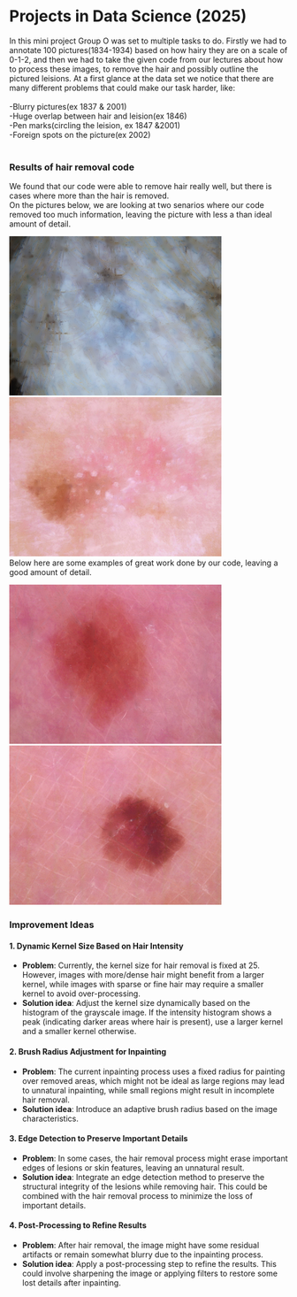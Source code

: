 # Projects in Data Science (2025)

In this mini project Group O was set to multiple tasks to do. Firstly we had to annotate 100 pictures(1834-1934) based on how hairy they are on a scale of 0-1-2,
and then we had to take the given code from our lectures about how to process these images, to remove the hair and possibly outline the pictured leisions.
At a first glance at the data set we notice that there are many different problems that could make our task harder, like:<br>
<br>
-Blurry pictures(ex 1837 & 2001)<br>
-Huge overlap between hair and leision(ex 1846)<br>
-Pen marks(circling the leision, ex 1847 &2001)<br>
-Foreign spots on the picture(ex 2002)<br>
<br>
### Results of hair removal code<br>
We found that our code were able to remove hair really well, but there is cases where more than the hair is removed.<br> 
On the pictures below, we are looking at two senarios where our code removed too much information, leaving the picture with less a than ideal amount of detail.<br>

![pic 5 not good](./processed_img_1846.png)<br>
![pic 6 not good](./processed_img_1848.png)<br>
Below here are some examples of great work done by our code, leaving a good amount of detail.<br>

![pic 7 good](./processed_img_1839.png)<br>
![pic 8 good](./processed_img_1838.png)<br>


### Improvement Ideas
#### 1. Dynamic Kernel Size Based on Hair Intensity
   - **Problem**: Currently, the kernel size for hair removal is fixed at 25. However, images with more/dense hair might benefit from a larger kernel, while images with sparse or fine hair may require a smaller kernel to avoid over-processing.
   - **Solution idea**: Adjust the kernel size dynamically based on the histogram of the grayscale image. If the intensity histogram shows a peak (indicating darker areas where hair is present), use a larger kernel and a smaller kernel otherwise.

#### 2. Brush Radius Adjustment for Inpainting
   - **Problem**: The current inpainting process uses a fixed radius for painting over removed areas, which might not be ideal as large regions may lead to unnatural inpainting, while small regions might result in incomplete hair removal.
   - **Solution idea**: Introduce an adaptive brush radius based on the image characteristics.

#### 3. Edge Detection to Preserve Important Details
   - **Problem**: In some cases, the hair removal process might erase important edges of lesions or skin features, leaving an unnatural result.
   - **Solution idea**: Integrate an edge detection method to preserve the structural integrity of the lesions while removing hair. This could be combined with the hair removal process to minimize the loss of important details.

#### 4. Post-Processing to Refine Results
   - **Problem**: After hair removal, the image might have some residual artifacts or remain somewhat blurry due to the inpainting process.
   - **Solution idea**: Apply a post-processing step to refine the results. This could involve sharpening the image or applying filters to restore some lost details after inpainting.
